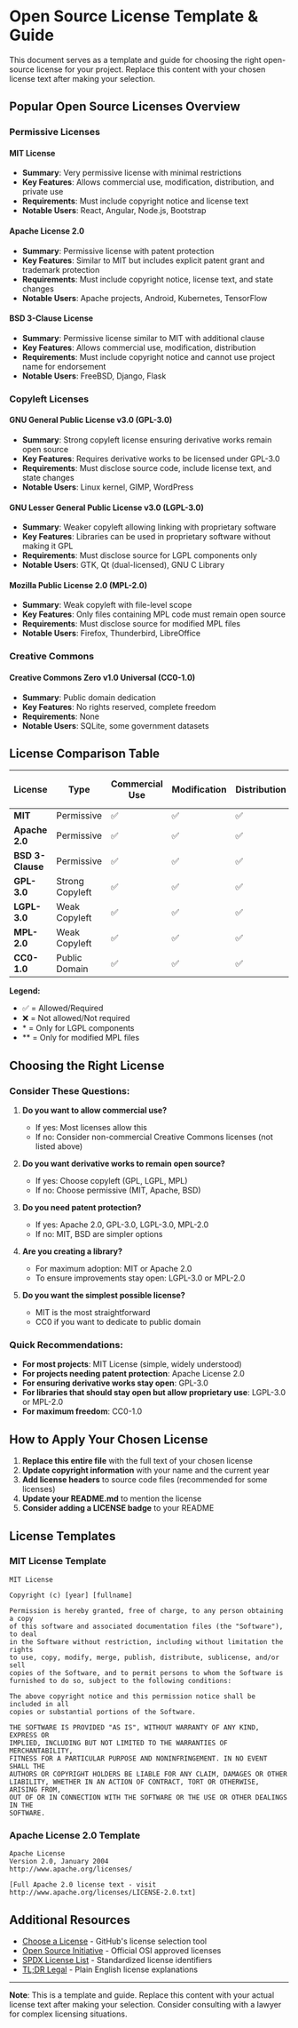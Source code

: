 # Open Source License Template & Guide

This document serves as a template and guide for choosing the right open-source license for your project. Replace this content with your chosen license text after making your selection.

## Popular Open Source Licenses Overview

### Permissive Licenses

#### MIT License
- **Summary**: Very permissive license with minimal restrictions
- **Key Features**: Allows commercial use, modification, distribution, and private use
- **Requirements**: Must include copyright notice and license text
- **Notable Users**: React, Angular, Node.js, Bootstrap

#### Apache License 2.0
- **Summary**: Permissive license with patent protection
- **Key Features**: Similar to MIT but includes explicit patent grant and trademark protection
- **Requirements**: Must include copyright notice, license text, and state changes
- **Notable Users**: Apache projects, Android, Kubernetes, TensorFlow

#### BSD 3-Clause License
- **Summary**: Permissive license similar to MIT with additional clause
- **Key Features**: Allows commercial use, modification, distribution
- **Requirements**: Must include copyright notice and cannot use project name for endorsement
- **Notable Users**: FreeBSD, Django, Flask

### Copyleft Licenses

#### GNU General Public License v3.0 (GPL-3.0)
- **Summary**: Strong copyleft license ensuring derivative works remain open source
- **Key Features**: Requires derivative works to be licensed under GPL-3.0
- **Requirements**: Must disclose source code, include license text, and state changes
- **Notable Users**: Linux kernel, GIMP, WordPress

#### GNU Lesser General Public License v3.0 (LGPL-3.0)
- **Summary**: Weaker copyleft allowing linking with proprietary software
- **Key Features**: Libraries can be used in proprietary software without making it GPL
- **Requirements**: Must disclose source for LGPL components only
- **Notable Users**: GTK, Qt (dual-licensed), GNU C Library

#### Mozilla Public License 2.0 (MPL-2.0)
- **Summary**: Weak copyleft with file-level scope
- **Key Features**: Only files containing MPL code must remain open source
- **Requirements**: Must disclose source for modified MPL files
- **Notable Users**: Firefox, Thunderbird, LibreOffice

### Creative Commons

#### Creative Commons Zero v1.0 Universal (CC0-1.0)
- **Summary**: Public domain dedication
- **Key Features**: No rights reserved, complete freedom
- **Requirements**: None
- **Notable Users**: SQLite, some government datasets

## License Comparison Table

| License | Type | Commercial Use | Modification | Distribution | Patent Grant | Trademark Use | Disclose Source | License & Copyright Notice | State Changes |
|---------|------|----------------|--------------|--------------|--------------|---------------|-----------------|---------------------------|---------------|
| **MIT** | Permissive | ✅ | ✅ | ✅ | ❌ | ❌ | ❌ | ✅ | ❌ |
| **Apache 2.0** | Permissive | ✅ | ✅ | ✅ | ✅ | ❌ | ❌ | ✅ | ✅ |
| **BSD 3-Clause** | Permissive | ✅ | ✅ | ✅ | ❌ | ❌ | ❌ | ✅ | ❌ |
| **GPL-3.0** | Strong Copyleft | ✅ | ✅ | ✅ | ✅ | ❌ | ✅ | ✅ | ✅ |
| **LGPL-3.0** | Weak Copyleft | ✅ | ✅ | ✅ | ✅ | ❌ | ✅* | ✅ | ✅ |
| **MPL-2.0** | Weak Copyleft | ✅ | ✅ | ✅ | ✅ | ❌ | ✅** | ✅ | ✅ |
| **CC0-1.0** | Public Domain | ✅ | ✅ | ✅ | ❌ | ❌ | ❌ | ❌ | ❌ |

**Legend:**
- ✅ = Allowed/Required
- ❌ = Not allowed/Not required
- \* = Only for LGPL components
- \** = Only for modified MPL files

## Choosing the Right License

### Consider These Questions:

1. **Do you want to allow commercial use?**
   - If yes: Most licenses allow this
   - If no: Consider non-commercial Creative Commons licenses (not listed above)

2. **Do you want derivative works to remain open source?**
   - If yes: Choose copyleft (GPL, LGPL, MPL)
   - If no: Choose permissive (MIT, Apache, BSD)

3. **Do you need patent protection?**
   - If yes: Apache 2.0, GPL-3.0, LGPL-3.0, MPL-2.0
   - If no: MIT, BSD are simpler options

4. **Are you creating a library?**
   - For maximum adoption: MIT or Apache 2.0
   - To ensure improvements stay open: LGPL-3.0 or MPL-2.0

5. **Do you want the simplest possible license?**
   - MIT is the most straightforward
   - CC0 if you want to dedicate to public domain

### Quick Recommendations:

- **For most projects**: MIT License (simple, widely understood)
- **For projects needing patent protection**: Apache License 2.0
- **For ensuring derivative works stay open**: GPL-3.0
- **For libraries that should stay open but allow proprietary use**: LGPL-3.0 or MPL-2.0
- **For maximum freedom**: CC0-1.0

## How to Apply Your Chosen License

1. **Replace this entire file** with the full text of your chosen license
2. **Update copyright information** with your name and the current year
3. **Add license headers** to source code files (recommended for some licenses)
4. **Update your README.md** to mention the license
5. **Consider adding a LICENSE badge** to your README

## License Templates

### MIT License Template
```
MIT License

Copyright (c) [year] [fullname]

Permission is hereby granted, free of charge, to any person obtaining a copy
of this software and associated documentation files (the "Software"), to deal
in the Software without restriction, including without limitation the rights
to use, copy, modify, merge, publish, distribute, sublicense, and/or sell
copies of the Software, and to permit persons to whom the Software is
furnished to do so, subject to the following conditions:

The above copyright notice and this permission notice shall be included in all
copies or substantial portions of the Software.

THE SOFTWARE IS PROVIDED "AS IS", WITHOUT WARRANTY OF ANY KIND, EXPRESS OR
IMPLIED, INCLUDING BUT NOT LIMITED TO THE WARRANTIES OF MERCHANTABILITY,
FITNESS FOR A PARTICULAR PURPOSE AND NONINFRINGEMENT. IN NO EVENT SHALL THE
AUTHORS OR COPYRIGHT HOLDERS BE LIABLE FOR ANY CLAIM, DAMAGES OR OTHER
LIABILITY, WHETHER IN AN ACTION OF CONTRACT, TORT OR OTHERWISE, ARISING FROM,
OUT OF OR IN CONNECTION WITH THE SOFTWARE OR THE USE OR OTHER DEALINGS IN THE
SOFTWARE.
```

### Apache License 2.0 Template
```
Apache License
Version 2.0, January 2004
http://www.apache.org/licenses/

[Full Apache 2.0 license text - visit http://www.apache.org/licenses/LICENSE-2.0.txt]
```

## Additional Resources

- [Choose a License](https://choosealicense.com/) - GitHub's license selection tool
- [Open Source Initiative](https://opensource.org/licenses) - Official OSI approved licenses
- [SPDX License List](https://spdx.org/licenses/) - Standardized license identifiers
- [TL;DR Legal](https://tldrlegal.com/) - Plain English license explanations

---

**Note**: This is a template and guide. Replace this content with your actual license text after making your selection. Consider consulting with a lawyer for complex licensing situations.
